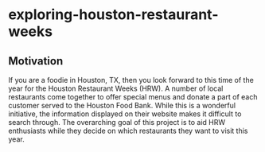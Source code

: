 # exploring-houston-restaurant-weeks

## Motivation
If you are a foodie in Houston, TX, then you look forward to this time of the year for the Houston Restaurant Weeks (HRW). A number of local restaurants come together to offer special menus and donate a part of each customer served to the Houston Food Bank. While this is a wonderful initiative, the information displayed on their website makes it difficult to search through. The overarching goal of this project is to aid HRW enthusiasts while they decide on which restaurants they want to visit this year. 
